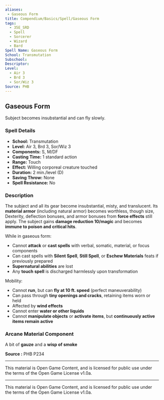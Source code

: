 ```yaml
---
aliases:
 - Gaseous Form
title: Compendium/Basics/Spell/Gaseous Form
tags:  
  - 35E_SRD  
  - Spell  
  - Sorcerer  
  - Wizard  
  - Bard  
Spell Name: Gaseous Form
School: Transmutation
Subschool: 
Descriptor: 
Level:  
  - Air 3  
  - Brd 3  
  - Sor/Wiz 3  
Source: PHB
---
```


## Gaseous Form

Subject becomes insubstantial and can fly slowly.

### Spell Details

- **School:** Transmutation  
- **Level:** Air 3, Brd 3, Sor/Wiz 3  
- **Components:** S, M/DF  
- **Casting Time:** 1 standard action  
- **Range:** Touch  
- **Effect:** Willing corporeal creature touched  
- **Duration:** 2 min./level (D)  
- **Saving Throw:** None  
- **Spell Resistance:** No  

### Description

The subject and all its gear become insubstantial, misty, and translucent. Its **material armor** (including natural armor) becomes worthless, though size, Dexterity, deflection bonuses, and armor bonuses from **force effects** still apply. The subject gains **damage reduction 10/magic** and becomes **immune to poison and critical hits**.

While in gaseous form:
- Cannot **attack** or **cast spells** with verbal, somatic, material, or focus components  
- Can cast spells with **Silent Spell**, **Still Spell**, or **Eschew Materials** feats if previously prepared  
- **Supernatural abilities** are lost  
- Any **touch spell** is discharged harmlessly upon transformation

Mobility:
- Cannot **run**, but can **fly at 10 ft. speed** (perfect maneuverability)  
- Can pass through **tiny openings and cracks**, retaining items worn or held  
- Affected by **wind effects**  
- Cannot enter **water or other liquids**  
- Cannot **manipulate objects** or **activate items**, but **continuously active items remain active**

### Arcane Material Component

A bit of **gauze** and a **wisp of smoke**



**Source :** PHB P234

---

This material is Open Game Content, and is licensed for public use under  
the terms of the Open Game License v1.0a.

---

This material is Open Game Content, and is licensed for public use under the terms of the Open Game License v1.0a.
